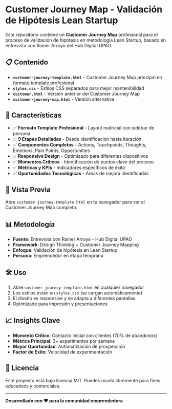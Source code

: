 # Customer Journey Map - Validación de Hipótesis Lean Startup

Este repositorio contiene un **Customer Journey Map** profesional para el proceso de validación de hipótesis en metodología Lean Startup, basado en entrevista con Rainer Arroyo del Hub Digital UPAO.

## 📋 Contenido

- **`customer-journey-template.html`** - Customer Journey Map principal en formato template profesional
- **`styles.css`** - Estilos CSS separados para mejor mantenibilidad
- **`customer.html`** - Versión anterior del Customer Journey Map
- **`customer-journey-map.html`** - Versión alternativa

## 🎯 Características

- ✅ **Formato Template Profesional** - Layout matricial con sidebar de persona
- ✅ **9 Etapas Detalladas** - Desde identificación hasta iteración
- ✅ **Componentes Completos** - Actions, Touchpoints, Thoughts, Emotions, Pain Points, Opportunities
- ✅ **Responsive Design** - Optimizado para diferentes dispositivos
- ✅ **Momentos Críticos** - Identificación de puntos clave del proceso
- ✅ **Métricas y KPIs** - Indicadores específicos de éxito
- ✅ **Oportunidades Tecnológicas** - Áreas de mejora identificadas

## 🚀 Vista Previa

Abre `customer-journey-template.html` en tu navegador para ver el Customer Journey Map completo.

## 📊 Metodología

- **Fuente**: Entrevista con Rainer Arroyo - Hub Digital UPAO
- **Framework**: Design Thinking + Customer Journey Mapping
- **Enfoque**: Validación de hipótesis en Lean Startup
- **Persona**: Emprendedor en etapa temprana

## 🛠️ Uso

1. Abre `customer-journey-template.html` en cualquier navegador
2. Los estilos están en `styles.css` (se cargan automáticamente)
3. El diseño es responsive y se adapta a diferentes pantallas
4. Optimizado para impresión y presentaciones

## 📈 Insights Clave

- **Momento Crítico**: Contacto inicial con clientes (70% de abandonos)
- **Métrica Principal**: 3+ experimentos por semana
- **Mayor Oportunidad**: Automatización de prospección
- **Factor de Éxito**: Velocidad de experimentación

## 📝 Licencia

Este proyecto está bajo licencia MIT. Puedes usarlo libremente para fines educativos y comerciales.

---

**Desarrollado con ❤️ para la comunidad emprendedora**